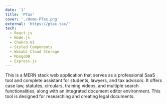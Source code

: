 ```yaml
---
date: '1'
title: 'PTax'
cover: './Home-PTax.png'
external: 'https://ptax.tax/'
tech:
  - React.js
  - Node.js
  - Chakra UI
  - Styled Components
  - Wasabi Cloud Storage
  - MongoDB
  - Express.js
---
```


This is a MERN stack web application that serves as a professional SaaS tool and complete assistant for students, lawyers, and tax advisors. It offers case law, statutes, circulars, training videos, and multiple search functionalities, along with an integrated document editor environment. This tool is designed for researching and creating legal documents.